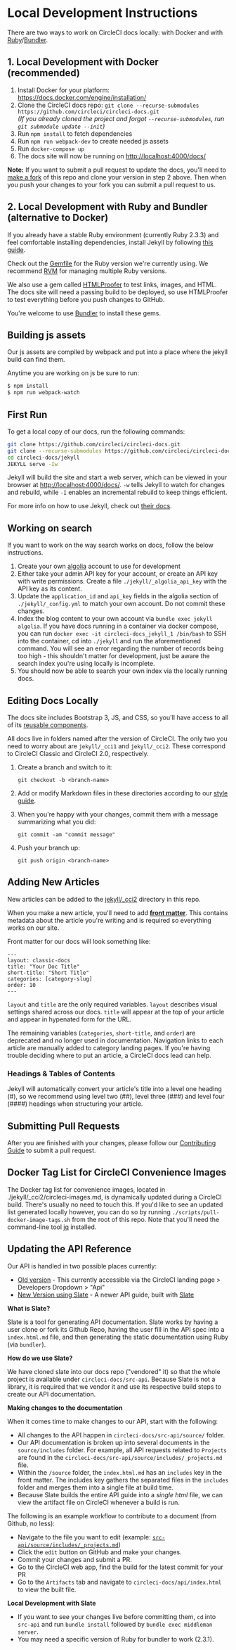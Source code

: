 # Local Development Instructions


There are two ways to work on CircleCI docs locally: with Docker and with [Ruby](https://www.ruby-lang.org/en/)/[Bundler](http://bundler.io/).

## 1. Local Development with Docker (recommended)

1. Install Docker for your platform: <https://docs.docker.com/engine/installation/>
1. Clone the CircleCI docs repo: `git clone --recurse-submodules https://github.com/circleci/circleci-docs.git`   
_(If you already cloned the project and forgot `--recurse-submodules`, run `git submodule update --init`)_
1. Run `npm install` to fetch dependencies
1. Run `npm run webpack-dev` to create needed js assets
1. Run `docker-compose up`
1. The docs site will now be running on <http://localhost:4000/docs/>

**Note:** If you want to submit a pull request to update the docs, you'll need to [make a fork](https://github.com/circleci/circleci-docs#fork-destination-box) of this repo and clone your version in step 2 above. Then when you push your changes to your fork you can submit a pull request to us.


## 2. Local Development with Ruby and Bundler (alternative to Docker)

If you already have a stable Ruby environment (currently Ruby 2.3.3) and feel comfortable installing dependencies, install Jekyll by following [this guide](https://jekyllrb.com/docs/installation/).

Check out the [Gemfile](Gemfile) for the Ruby version we're currently using. We recommend [RVM](https://rvm.io/) for managing multiple Ruby versions.

We also use a gem called [HTMLProofer](https://github.com/gjtorikian/html-proofer) to test links, images, and HTML. The docs site will need a passing build to be deployed, so use HTMLProofer to test everything before you push changes to GitHub.

You're welcome to use [Bundler](http://bundler.io/) to install these gems.

## Building js assets

Our js assets are compiled by webpack and put into a place where the jekyll build can find them.

Anytime you are working on js be sure to run:

```bash
$ npm install
$ npm run webpack-watch
```

## First Run

To get a local copy of our docs, run the following commands:

```bash
git clone https://github.com/circleci/circleci-docs.git
git clone --recurse-submodules https://github.com/circleci/circleci-docs.git
cd circleci-docs/jekyll
JEKYLL serve -Iw
```

Jekyll will build the site and start a web server, which can be viewed in your browser at <http://localhost:4000/docs/>. `-w` tells Jekyll to watch for changes and rebuild, while `-I` enables an incremental rebuild to keep things efficient.

For more info on how to use Jekyll, check out [their docs](https://jekyllrb.com/docs/usage/).

## Working on search

If you want to work on the way search works on docs, follow the below instructions.

1. Create your own [algolia](https://www.algolia.com/) account to use for development
1. Either take your admin API key for your account, or create an API key with write permissions. Create a file `./jekyll/_algolia_api_key` with the API key as its content.
1. Update the `application_id` and `api_key` fields in the algolia section of `./jekyll/_config.yml` to match your own account. Do not commit these changes.
1. Index the blog content to your own account via `bundle exec jekyll algolia`. If you have docs running in a container via docker compose, you can run `docker exec -it circleci-docs_jekyll_1 /bin/bash` to SSH into the container, cd into `./jekyll` and run the aforementioned command. You will see an error regarding the number of records being too high - this shouldn't matter for development, just be aware the search index you're using locally is incomplete.
1. You should now be able to search your own index via the locally running docs.

## Editing Docs Locally

The docs site includes Bootstrap 3, JS, and CSS, so you'll have access to all of its [reusable components](https://v4-alpha.getbootstrap.com/components/alerts/).

All docs live in folders named after the version of CircleCI. The only two you need to worry about are `jekyll/_cci1` and `jekyll/_cci2`. These correspond to CircleCI Classic and CircleCI 2.0, respectively.

1. Create a branch and switch to it:

    `git checkout -b <branch-name>`

2. Add or modify Markdown files in these directories according to our [style guide](CONTRIBUTING#style-guide).

3. When you're happy with your changes, commit them with a message summarizing what you did:

    `git commit -am "commit message"`

4. Push your branch up:

    `git push origin <branch-name>`

## Adding New Articles

New articles can be added to the [jekyll/_cci2](https://github.com/circleci/circleci-docs/tree/master/jekyll/_cci2) directory in this repo.

When you make a new article, you'll need to add [**front matter**](https://jekyllrb.com/docs/frontmatter/). This contains metadata about the article you're writing and is required so everything works on our site.

Front matter for our docs will look something like:

```
---
layout: classic-docs
title: "Your Doc Title"
short-title: "Short Title"
categories: [category-slug]
order: 10
---
```

`layout` and `title` are the only required variables. `layout` describes visual settings shared across our docs. `title` will appear at the top of your article and appear in hypenated form for the URL.

The remaining variables (`categories`, `short-title`, and `order`) are deprecated and no longer used in documentation. Navigation links to each article are manually added to category landing pages. If you're having trouble deciding where to put an article, a CircleCI docs lead can help.

### Headings & Tables of Contents

Jekyll will automatically convert your article's title into a level one heading (#), so we recommend using level two (##), level three (###) and level four (####) headings when structuring your article.

## Submitting Pull Requests

After you are finished with your changes, please follow our [Contributing Guide](CONTRIBUTING.md) to submit a pull request.

## Docker Tag List for CircleCI Convenience Images

The Docker tag list for convenience images, located in ./jekyll/_cci2/circleci-images.md, is dynamically updated during a CircleCI build.
There's usually no need to touch this.
If you'd like to see an updated list generated locally however, you can do so by running `./scripts/pull-docker-image-tags.sh` from the root of this repo.
Note that you'll need the command-line tool [jq](https://stedolan.github.io/jq/) installed.

## Updating the API Reference

Our API is handled in two possible places currently:
- [Old version](https://circleci.com/docs/api/v1-reference/) - This currently
  accessible via the CircleCI landing page > Developers Dropdown > "Api"
- [New Version using Slate](https://circleci.com/docs/api/#section=reference) -
  A newer API guide, built with [Slate](https://github.com/lord/slate)
  
**What is Slate?**

Slate is a tool for generating API documentation. Slate works by having a user
clone or fork its Github Repo, having the user fill in the API spec into a
`index.html.md` file, and then generating the static documentation using Ruby
(via `bundler`).

**How do we use Slate?**

We have cloned slate into our docs repo ("vendored" it) so that the whole
project is available under `circleci-docs/src-api`. Because Slate is not a
library, it is required that we vendor it and use its respective build
steps to create our API documentation.

**Making changes to the documentation**

When it comes time to make changes to our API, start with the following:

- All changes to the API happen in `circleci-docs/src-api/source/` folder.
- Our API documentation is broken up into several documents in the `source/includes` folder. For example, all API requests related to `Projects` are found in the `circleci-docs/src-api/source/includes/_projects.md` file.
- Within the `/source` folder, the `index.html.md` has an `includes` key in the front matter. The includes key gathers the separated files in the `includes` folder and merges them into a single file at build time.
- Because Slate builds the entire API guide into a _single html_ file, we can view the artifact file on CircleCI whenever a build is run.

The following is an example workflow to contribute to a document (from Github, no less):

- Navigate to the file you want to edit (example: [`src-api/source/includes/_projects.md`](https://github.com/circleci/circleci-docs/blob/master/src-api/source/includes/_projects.md))
- Click the `edit` button on GitHub and make your changes.
- Commit your changes and submit a PR.
- Go to the CircleCI web app, find the build for the latest commit for your PR
- Go to the `Artifacts` tab and navigate to `circleci-docs/api/index.html` to view the built file.

**Local Development with Slate**

- If you want to see your changes live before committing them, `cd` into
  `src-api` and run `bundle install` followed by `bundle exec middleman server`.
- You may need a specific version of Ruby for bundler to work (2.3.1).
 
